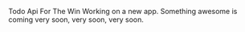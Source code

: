 Todo Api For The Win
Working on a new app.
Something awesome is coming very soon, very soon, very soon.
